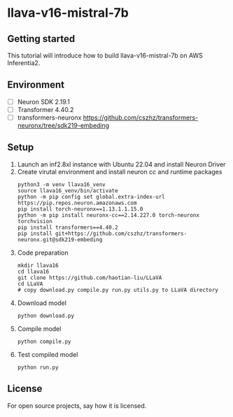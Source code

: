 # llava-v16-mistral-7b



## Getting started

This tutorial will introduce how to build llava-v16-mistral-7b on AWS Inferentia2.

## Environment 

- [ ] Neuron SDK 2.19.1
- [ ] Transformer 4.40.2
- [ ] transformers-neuronx https://github.com/cszhz/transformers-neuronx/tree/sdk219-embeding

## Setup
1. Launch an inf2.8xl instance with Ubuntu 22.04 and install Neuron Driver
2. Create virutal environment and install neuron cc and runtime packages
   ```
   python3 -m venv llava16_venv
   source llava16_venv/bin/activate
   python -m pip config set global.extra-index-url https://pip.repos.neuron.amazonaws.com
   pip install torch-neuronx==1.13.1.1.15.0
   python -m pip install neuronx-cc==2.14.227.0 torch-neuronx torchvision
   pip install transformers==4.40.2
   pip install git+https://github.com/cszhz/transformers-neuronx.git@sdk219-embeding
   ```
3. Code preparation
   ```
   mkdir llava16
   cd llava16
   git clone https://github.com/haotian-liu/LLaVA
   cd LLaVA
   # copy download.py compile.py run.py utils.py to LLaVA directory
   ``` 
4. Download model
   ```
   python download.py
   ```
5. Compile model
   ```
   python compile.py
   ```
6. Test compiled model
   ```
   python run.py
   ``` 

## License
For open source projects, say how it is licensed.


